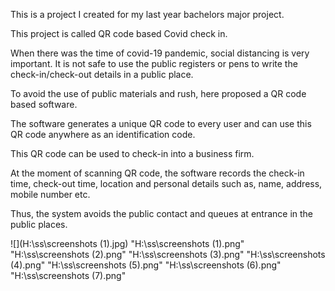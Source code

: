 This is a project I created for my last year bachelors major project.

This project is called QR code based Covid check in.

When there was the time of  covid-19 pandemic, social distancing is very important. It is not safe to use the public registers or pens to write the check-in/check-out details in a public place.

To avoid the use of public materials and rush, here proposed a QR code based software.

The software generates a unique QR code to every user and can use this QR code anywhere as an identification code.

This QR code can be used to check-in into a business firm. 

At the moment of scanning QR code, the software records the check-in time, check-out time, location and personal details such as, name, address, mobile number etc. 

Thus, the system avoids the public contact and queues at entrance in the public places.


![](H:\ss\screenshots (1).jpg)
"H:\ss\screenshots (1).png"
"H:\ss\screenshots (2).png"
"H:\ss\screenshots (3).png"
"H:\ss\screenshots (4).png"
"H:\ss\screenshots (5).png"
"H:\ss\screenshots (6).png"
"H:\ss\screenshots (7).png"
